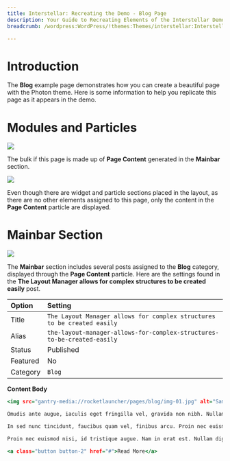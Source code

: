 ```yaml
---
title: Interstellar: Recreating the Demo - Blog Page
description: Your Guide to Recreating Elements of the Interstellar Demo for WordPress
breadcrumb: /wordpress:WordPress/!themes:Themes/interstellar:Interstellar

---
```


# Introduction

The **Blog** example page demonstrates how you can create a beautiful page with the Photon theme. Here is some information to help you replicate this page as it appears in the demo.

# Modules and Particles

![](assets/page_blog.jpeg)

The bulk if this page is made up of **Page Content** generated in the **Mainbar** section.

![](assets/page_blog_mainbar.jpeg)

Even though there are widget and particle sections placed in the layout, as there are no other elements assigned to this page, only the content in the **Page Content** particle are displayed.

# Mainbar Section

![](assets/page_blog_1.jpeg)

The **Mainbar** section includes several posts assigned to the **Blog** category, displayed through the **Page Content** particle. Here are the settings found in the **The Layout Manager allows for complex structures to be created easily** post.

| Option     | Setting                                                                            |
| :--------- | :--------------------------------------------------------------------------------- |
| Title      | `The Layout Manager allows for complex structures to be created easily`            |
| Alias      | `the-layout-manager-allows-for-complex-structures-to-be-created-easily`            |
| Status     | Published                                                                          |
| Featured   | No                                                                                 |
| Category   | `Blog`                                                                      |

**Content Body**

~~~ .html
<img src="gantry-media://rocketlauncher/pages/blog/img-01.jpg" alt="Sample Blog" />

Omudis ante augue, iaculis eget fringilla vel, gravida non nibh. Nullam dignissim, felis eu imperdiet feugiat, libero ipsum gravida arcu, eu fermentum elit metus vel mauris.

In sed nunc tincidunt, faucibus quam vel, finibus arcu. Proin nec euismod nisi, id tristique augue. Nam in erat est. Dliquam ante augue, iaculis eget fringilla vel, gravida non nibh.

Proin nec euismod nisi, id tristique augue. Nam in erat est. Nullam dignissim, felis eu imperdiet feugiat, libero ipsum gravida arcu, eu fermentum elit metus vel mauris.

<a class="button button-2" href="#">Read More</a>
~~~
